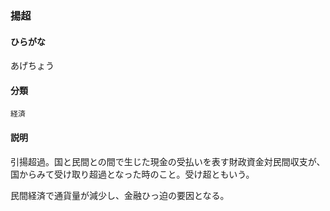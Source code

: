 <div style="display:none;">

## [あ行](securities-terms?id=あ行)

</div>

### 揚超

#### ひらがな

あげちょう

#### 分類

`経済`

#### 説明

引揚超過。国と民間との間で生じた現金の受払いを表す財政資金対民間収支が、国からみて受け取り超過となった時のこと。受け超ともいう。
 
民間経済で通貨量が減少し、金融ひっ迫の要因となる。

<div style="display:none;">

## [か行](securities-terms?id=か行)
## [さ行](securities-terms?id=さ行)
## [た行](securities-terms?id=た行)
## [な行](securities-terms?id=な行)
## [は行](securities-terms?id=は行)
## [ま行](securities-terms?id=ま行)
## [や行](securities-terms?id=や行)
## [ら行](securities-terms?id=ら行)
## [わ行](securities-terms?id=わ行)
## [英数字・記号](securities-terms?id=英数字・記号)

</div>

